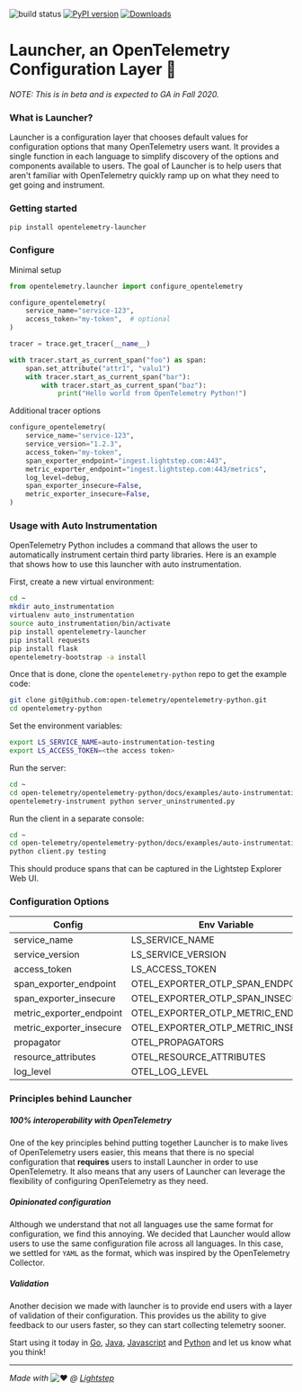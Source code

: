 ![build status](https://github.com/lightstep/otel-launcher-python/workflows/Python%20package/badge.svg) [![PyPI version](https://badge.fury.io/py/opentelemetry-launcher.svg)](https://badge.fury.io/py/opentelemetry-launcher) [![Downloads](https://pepy.tech/badge/opentelemetry-launcher)](https://pepy.tech/project/opentelemetry-launcher)

# Launcher, an OpenTelemetry Configuration Layer 🚀

_NOTE: This is in beta and is expected to GA in Fall 2020._

### What is Launcher?

Launcher is a configuration layer that chooses default values for configuration options that many OpenTelemetry users want. It provides a single function in each language to simplify discovery of the options and components available to users. The goal of Launcher is to help users that aren't familiar with OpenTelemetry quickly ramp up on what they need to get going and instrument.

### Getting started

```bash
pip install opentelemetry-launcher
```

### Configure

Minimal setup

```python
from opentelemetry.launcher import configure_opentelemetry

configure_opentelemetry(
    service_name="service-123",
    access_token="my-token",  # optional
)

tracer = trace.get_tracer(__name__)

with tracer.start_as_current_span("foo") as span:
    span.set_attribute("attr1", "valu1")
    with tracer.start_as_current_span("bar"):
        with tracer.start_as_current_span("baz"):
            print("Hello world from OpenTelemetry Python!")

```

Additional tracer options

```python
configure_opentelemetry(
    service_name="service-123",
    service_version="1.2.3",
    access_token="my-token",
    span_exporter_endpoint="ingest.lightstep.com:443",
    metric_exporter_endpoint="ingest.lightstep.com:443/metrics",
    log_level=debug,
    span_exporter_insecure=False,
    metric_exporter_insecure=False,
)

```

### Usage with Auto Instrumentation

OpenTelemetry Python includes a command that allows the user to automatically instrument
certain third party libraries. Here is an example that shows how to use this launcher
with auto instrumentation.

First, create a new virtual environment:

```bash
cd ~
mkdir auto_instrumentation
virtualenv auto_instrumentation
source auto_instrumentation/bin/activate
pip install opentelemetry-launcher
pip install requests
pip install flask
opentelemetry-bootstrap -a install
```

Once that is done, clone the `opentelemetry-python` repo to get the example code:

```bash
git clone git@github.com:open-telemetry/opentelemetry-python.git
cd opentelemetry-python
```

Set the environment variables:

```bash
export LS_SERVICE_NAME=auto-instrumentation-testing
export LS_ACCESS_TOKEN=<the access token>
```

Run the server:

```bash
cd ~
cd open-telemetry/opentelemetry-python/docs/examples/auto-instrumentation
opentelemetry-instrument python server_uninstrumented.py
```

Run the client in a separate console:

```bash
cd ~
cd open-telemetry/opentelemetry-python/docs/examples/auto-instrumentation
python client.py testing
```

This should produce spans that can be captured in the Lightstep Explorer Web UI.

### Configuration Options

|Config|Env Variable|Required|Default|
|------|------------|--------|-------|
|service_name                     |LS_SERVICE_NAME|y|-|
|service_version                  |LS_SERVICE_VERSION|n|unknown|
|access_token                     |LS_ACCESS_TOKEN|n|-|
|span_exporter_endpoint                    |OTEL_EXPORTER_OTLP_SPAN_ENDPOINT|n|ingest.lightstep.com:443|
|span_exporter_insecure  |OTEL_EXPORTER_OTLP_SPAN_INSECURE|n|False|
|metric_exporter_endpoint                  |OTEL_EXPORTER_OTLP_METRIC_ENDPOINT|n|ingest.lightstep.com:443/metrics|
|metric_exporter_insecure|OTEL_EXPORTER_OTLP_METRIC_INSECURE|n|False|
|propagator                       |OTEL_PROPAGATORS|n|b3|
|resource_attributes                  |OTEL_RESOURCE_ATTRIBUTES|n|-|
|log_level                        |OTEL_LOG_LEVEL|n|error|

### Principles behind Launcher

##### 100% interoperability with OpenTelemetry

One of the key principles behind putting together Launcher is to make lives of OpenTelemetry users easier, this means that there is no special configuration that **requires** users to install Launcher in order to use OpenTelemetry. It also means that any users of Launcher can leverage the flexibility of configuring OpenTelemetry as they need.

##### Opinionated configuration

Although we understand that not all languages use the same format for configuration, we find this annoying. We decided that Launcher would allow users to use the same configuration file across all languages. In this case, we settled for `YAML` as the format, which was inspired by the OpenTelemetry Collector.

##### Validation

Another decision we made with launcher is to provide end users with a layer of validation of their configuration. This provides us the ability to give feedback to our users faster, so they can start collecting telemetry sooner.

Start using it today in [Go](), [Java](https://github.com/lightstep/otel-launcher-java), [Javascript](https://github.com/lightstep/otel-launcher-node) and [Python](https://github.com/lightstep/otel-launcher-python) and let us know what you think!

------

*Made with* ![:heart:](https://a.slack-edge.com/production-standard-emoji-assets/10.2/apple-medium/2764-fe0f.png) *@ [Lightstep](http://lightstep.com/)*
